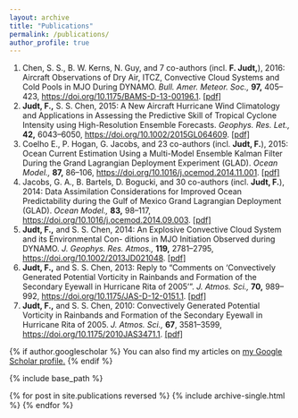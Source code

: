 ```yaml
---
layout: archive
title: "Publications"
permalink: /publications/
author_profile: true
---
```



<ol>
    <li>Chen, S. S., B. W. Kerns, N. Guy, and 7 co-authors (incl. <strong>F. Judt,</strong>), 2016: Aircraft Observations of Dry Air, ITCZ, Convective Cloud Systems and Cold Pools in MJO During DYNAMO. <em>Bull. Amer. Meteor. Soc.,</em> <strong>97,</strong> 405–423, <a href="https://doi.org/10.1175/BAMS-D-13-00196.1">https://doi.org/10.1175/BAMS-D-13-00196.1</a>. <a href="https://falkojudt.github.io/files/Chen%20et%20al.%202016%20-%20Aircraft%20Observations%20of%20Dry%20Air%2C%20the%20ITCZ%2C%20Convective%20Cloud%20Systems%2C%20and%20Cold%20Pools%20in%20MJO%20during%20DYNAMO.pdf">[pdf]</a></li>
    <li><strong>Judt, F.,</strong> S. S. Chen, 2015: A New Aircraft Hurricane Wind Climatology and Applications in Assessing the Predictive Skill of Tropical Cyclone Intensity using High-Resolution Ensemble Forecasts. <em>Geophys. Res. Let.,</em> <strong>42,</strong> 6043–6050, <a href="https://doi.org/10.1002/2015GL064609">https://doi.org/10.1002/2015GL064609</a>. <a href="https://falkojudt.github.io/files/Judt%20and%20Chen%202015%20-%20A%20New%20Aircraft%20Hurricane%20Wind%20Climatology%20and%20Appli%20...%20f%20Tropical%20Cyclone%20Intensity%20Using%20High-Resolution%20Ensemble%20Forecasts.pdf">[pdf]</a></li>
    <li>Coelho E., P. Hogan, G. Jacobs, and 23 co-authors (incl. <strong>Judt, F.</strong>), 2015: Ocean Current Estimation Using a Multi-Model Ensemble Kalman Filter During the Grand Lagrangian Deployment Experiment (GLAD). <em>Ocean Model.,</em> <strong>87,</strong> 86–106, <a href="https://doi.org/10.1016/j.ocemod.2014.11.001">https://doi.org/10.1016/j.ocemod.2014.11.001</a>. <a href="https://falkojudt.github.io/files/Coelho%20et%20al.%202015%20-%20Ocean%20current%20estimation%20using%20a%20Multi-Model%20Ensemble%20Kalman%20Filter%20during%20the%20Grand%20Lagrangian%20Deployment%20experiment%20(GLAD).pdf">[pdf]</a></li>
    <li>Jacobs, G. A., B. Bartels, D. Bogucki, and 30 co-authors (incl. <strong>Judt, F.</strong>), 2014: Data Assimilation Considerations for Improved Ocean Predictability during the Gulf of Mexico Grand Lagrangian Deployment (GLAD). <em>Ocean Model.,</em> <strong>83,</strong> 98–117, <a href="https://doi.org/10.1016/j.ocemod.2014.09.003">https://doi.org/10.1016/j.ocemod.2014.09.003</a>. <a href="https://falkojudt.github.io/files/Jacobs%20et%20al.%202014%20-%20Data%20assimilation%20considerations%20for%20improved%20ocean%20...%20tability%20during%20the%20Gulf%20of%20Mexico%20Grand%20Lagrangian%20Deployment%20(GLAD).pdf">[pdf]</a></li>   
    <li><strong>Judt, F.,</strong> and S. S. Chen, 2014: An Explosive Convective Cloud System and its Environmental Con- ditions in MJO Initiation Observed during DYNAMO. <em>J. Geophys. Res. Atmos.,</em> <strong>119,</strong> 2781–2795, <a href="https://doi.org/10.1002/2013JD021048">https://doi.org/10.1002/2013JD021048</a>. <a href="https://falkojudt.github.io/files/Judt%20and%20Chen%202014%20-%20An%20explosive%20convective%20cloud%20system%20and%20its%20environmental%20conditions%20in%20MJO%20initiation%20observed%20during%20DYNAMO.pdf">[pdf]</a></li> 
    <li><strong>Judt, F.,</strong> and S. S. Chen, 2013: Reply to “Comments on ‘Convectively Generated Potential Vorticity in Rainbands and Formation of the Secondary Eyewall in Hurricane Rita of 2005’”. <em>J. Atmos. Sci.,</em> <strong>70,</strong> 989–992, <a href="https://doi.org/10.1175/JAS-D-12-0151.1">https://doi.org/10.1175/JAS-D-12-0151.1</a>. <a href="https://falkojudt.github.io/files/Judt%20and%20Chen%202013%20-%20Reply%20to%20“Comments%20on%20‘Convectively%20Generated%20Poten%20...%20ds%20and%20Formation%20of%20the%20Secondary%20Eyewall%20in%20Hurricane%20Rita%20of%202005'”.pdf">[pdf]</a></li>
    <li><strong>Judt, F.,</strong> and S. S. Chen, 2010: Convectively Generated Potential Vorticity in Rainbands and Formation of the Secondary Eyewall in Hurricane Rita of 2005. <em>J. Atmos. Sci.,</em> <strong>67</strong>, 3581–3599, <a href="https://doi.org/10.1175/2010JAS3471.1">https://doi.org/10.1175/2010JAS3471.1</a>. <a href="https://falkojudt.github.io/files/Judt%20and%20Chen%202010%20-%20Convectively%20Generated%20Potential%20Vorticity%20in%20Rainbands%20and%20Formation%20of%20the%20Secondary%20Eyewall%20in%20Hurricane%20Rita%20of%202005.pdf">[pdf]</a></li>
</ol>


{% if author.googlescholar %}
  You can also find my articles on <u><a href="{{author.googlescholar}}">my Google Scholar profile</a>.</u>
{% endif %}

{% include base_path %}

{% for post in site.publications reversed %}
  {% include archive-single.html %}
{% endfor %}
